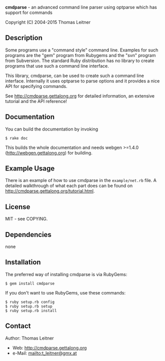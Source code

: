 **cmdparse** - an advanced command line parser using optparse which has support for commands

Copyright (C) 2004-2015 Thomas Leitner

## Description

Some programs use a "command style" command line. Examples for such programs are the "gem" program
from Rubygems and the "svn" program from Subversion. The standard Ruby distribution has no library
to create programs that use such a command line interface.

This library, cmdparse, can be used to create such a command line interface. Internally it uses
optparse to parse options and it provides a nice API for specifying commands.

See <http://cmdparse.gettalong.org> for detailed information, an extensive tutorial and the API
reference!


## Documentation

You can build the documentation by invoking

    $ rake doc

This builds the whole documentation and needs webgen >=1.4.0 (http://webgen.gettalong.org) for
building.


## Example Usage

There is an example of how to use cmdparse in the `example/net.rb` file. A detailed walkthrough of
what each part does can be found on <http://cmdparse.gettalong.org/tutorial.html>.


## License

MIT - see COPYING.


## Dependencies

none


## Installation

The preferred way of installing cmdparse is via RubyGems:

    $ gem install cmdparse

If you don't want to use RubyGems, use these commands:

    $ ruby setup.rb config
    $ ruby setup.rb setup
    $ ruby setup.rb install


## Contact

Author: Thomas Leitner

* Web: <http://cmdparse.gettalong.org>
* e-Mail: <mailto:t_leitner@gmx.at>
